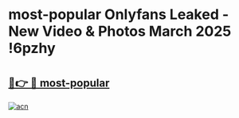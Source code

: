 # most-popular Onlyfans Leaked - New Video & Photos March 2025 !6pzhy

# <h2><a href="https://x7fb5a.iuczelnia.edu.pl?title=most-popular&ref=6pzhy">🔗👉 🔴 most-popular</a></h2>

[![acn](https://github.com/user-attachments/assets/0f9c940e-d8b0-45ae-aac7-cd30a18b3e1c)](https://x7fb5a.iuczelnia.edu.pl?title=most-popular&ref=6pzhy)

